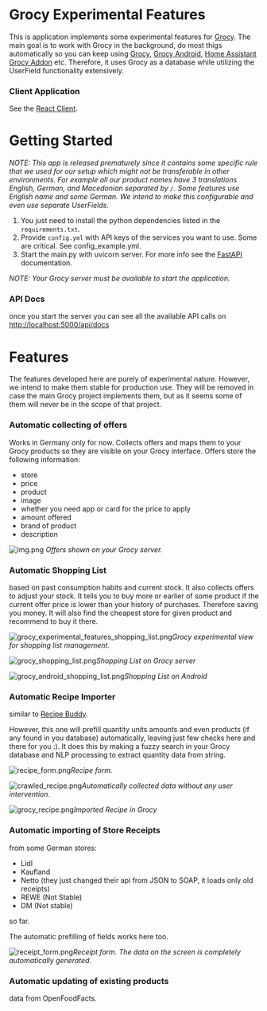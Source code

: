 # Grocy Experimental Features

This is application implements some experimental features for [Grocy](https://github.com/grocy/grocy).
The main goal is to work with Grocy in the background, do most thigs automatically so you can keep using 
[Grocy](https://github.com/grocy/grocy), [Grocy Android](https://github.com/patzly/grocy-android), 
[Home Assistant Grocy Addon](https://github.com/hassio-addons/addon-grocy) etc. Therefore, it uses Grocy
as a database while utilizing the UserField functionality extensively.

### Client Application
See the [React Client](https://github.com/klupp/grocy-experimental-features-client?tab=readme-ov-file).

# Getting Started
_NOTE: This app is released prematurely since it contains some specific rule that we used for our setup 
which might not be transferable in other environments. For example all our product names have 3 translations 
English, German, and Macedonian separated by ` / `. Some features use English name and some German. 
We intend to make this configurable and even use separate UserFields._

1. You just need to install the python dependencies listed in the `requirements.txt`.
2. Provide `config.yml` with API keys of the services you want to use. Some are critical. See config_example.yml.
3. Start the main.py with uvicorn server. For more info see the [FastAPI](https://fastapi.tiangolo.com/tutorial/first-steps/) documentation.

_NOTE: Your Grocy server must be available to start the application._

### API Docs
once you start the server you can see all the available API calls on [http://localhost:5000/api/docs](http://localhost:5000/api/docs)

# Features
The features developed here are purely of experimental nature. However, we intend to make them stable
for production use. They will be removed in case the main Grocy project implements them, but as it seems
some of them will never be in the scope of that project.

### Automatic collecting of offers
Works in Germany only for now.
Collects offers and maps them to your Grocy products so they are visible on your Grocy interface.
Offers store the following information:
- store
- price
- product
- image
- whether you need app or card for the price to apply
- amount offered
- brand of product
- description

![img.png](static/grocy_offers.png)
*Offers shown on your Grocy server.*

### Automatic Shopping List 
based on past consumption habits and current stock. It also collects offers to adjust your stock.
It tells you to buy more or earlier of some product if the current offer price is lower than your history of purchases.
Therefore saving you money. It will also find the cheapest store for given product and recommend to buy it there.

![grocy_experimental_features_shopping_list.png](static/grocy_experimental_features_shopping_list.png)*Grocy experimental view for shopping list management.*

![grocy_shopping_list.png](static/grocy_shopping_list.png)*Shopping List on Grocy server*

![grocy_android_shopping_list.png](static/grocy_android_shopping_list.png)*Shopping List on Android*

### Automatic Recipe Importer
similar to [Recipe Buddy](https://github.com/georgegebbett/recipe-buddy).

However, this one will prefill quantity units amounts and even products (if any found in you database) automatically, 
leaving just few checks here and there for you :). It does this by making a fuzzy search in your Grocy database and 
NLP processing to extract quantity data from string.

![recipe_form.png](static/recipe_form.png)*Recipe form.*

![crawled_recipe.png](static/crawled_recipe.png)*Automatically collected data without any user intervention.*

![grocy_recipe.png](static/grocy_recipe.png)*Imported Recipe in Grocy*

### Automatic importing of Store Receipts 
from some German stores: 
- Lidl
- Kaufland
- Netto (they just changed their api from JSON to SOAP, it loads only old receipts)
- REWE (Not Stable)
- DM (Not stable)

so far. 

The automatic prefilling of fields works here too. 

![receipt_form.png](static/receipt_form.png)*Receipt form. The data on the screen is completely automatically generated.*

### Automatic updating of existing products
data from OpenFoodFacts.